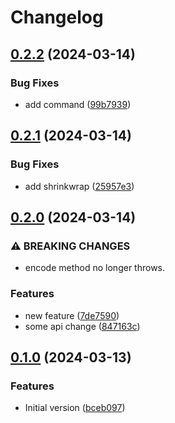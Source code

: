 # Changelog

## [0.2.2](https://github.com/flovogt/test-lib-rp-sp/compare/sam-lib-v0.2.1...sam-lib-v0.2.2) (2024-03-14)


### Bug Fixes

* add command ([99b7939](https://github.com/flovogt/test-lib-rp-sp/commit/99b79399a2eed3eb9464cbbe3305a2b7a5c4e550))

## [0.2.1](https://github.com/flovogt/test-lib-rp-sp/compare/sam-lib-v0.2.0...sam-lib-v0.2.1) (2024-03-14)


### Bug Fixes

* add shrinkwrap ([25957e3](https://github.com/flovogt/test-lib-rp-sp/commit/25957e393a99c34e8607e327a69bf0663b740cd9))

## [0.2.0](https://github.com/flovogt/test-lib-rp-sp/compare/sam-lib-v0.1.0...sam-lib-v0.2.0) (2024-03-14)


### ⚠ BREAKING CHANGES

* encode method no longer throws.

### Features

* new feature ([7de7590](https://github.com/flovogt/test-lib-rp-sp/commit/7de75900a4e1c9ff6f7b4b6e5d48f2bd0bb8c849))
* some api change ([847163c](https://github.com/flovogt/test-lib-rp-sp/commit/847163cf6ad36a8419cb2c8b461a65609be3a7ce))

## [0.1.0](https://github.com/flovogt/test-lib-rp-sp/compare/sam-lib-v0.0.1...sam-lib-v0.1.0) (2024-03-13)


### Features

* Initial version ([bceb097](https://github.com/flovogt/test-lib-rp-sp/commit/bceb09793a69d5b9a3ccef18b3707ebe2ee7e694))
